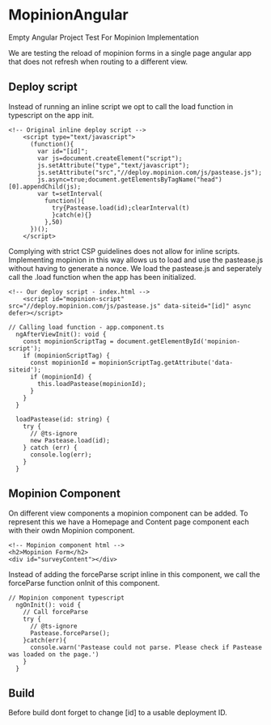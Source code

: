 # MopinionAngular
Empty Angular Project Test For Mopinion Implementation

We are testing the reload of mopinion forms in a single page angular app that does not refresh when routing to a different view.

## Deploy script
Instead of running an inline script we opt to call the load function in typescript on the app init.

```
<!-- Original inline deploy script -->
    <script type="text/javascript">
      (function(){
        var id="[id]";
        var js=document.createElement("script");
        js.setAttribute("type","text/javascript");
        js.setAttribute("src","//deploy.mopinion.com/js/pastease.js");
        js.async=true;document.getElementsByTagName("head")[0].appendChild(js);
        var t=setInterval(
          function(){
            try{Pastease.load(id);clearInterval(t)
            }catch(e){}
          },50)
      })();
    </script>
```

Complying with strict CSP guidelines does not allow for inline scripts. Implementing mopinion in this way allows us to load and use the pastease.js without having to generate a nonce. We load the pastease.js and seperately call the .load function when the app has been initialized.
```
<!-- Our deploy script - index.html -->
    <script id="mopinion-script" src="//deploy.mopinion.com/js/pastease.js" data-siteid="[id]" async defer></script>
```

```
// Calling load function - app.component.ts
  ngAfterViewInit(): void {
    const mopinionScriptTag = document.getElementById('mopinion-script');
    if (mopinionScriptTag) {
      const mopinionId = mopinionScriptTag.getAttribute('data-siteid');
      if (mopinionId) {
        this.loadPastease(mopinionId);
      }
    }
  }

  loadPastease(id: string) {
    try {
      // @ts-ignore
      new Pastease.load(id);
    } catch (err) {
      console.log(err);
    }
  }
```

## Mopinion Component
On different view components a mopinion component can be added. To represent this we have a Homepage and Content page component each with their owdn Mopinion component.

```
<!-- Mopinion component html -->
<h2>Mopinion Form</h2>
<div id="surveyContent"></div>
```

Instead of adding the forceParse script inline in this component, we call the forceParse function onInit of this component.
```
// Mopinion component typescript
  ngOnInit(): void {
    // Call forceParse
    try {
      // @ts-ignore
      Pastease.forceParse();
    }catch(err){
      console.warn('Pastease could not parse. Please check if Pastease was loaded on the page.')
    }
  }
```

## Build
Before build dont forget to change [id] to a usable deployment ID.

